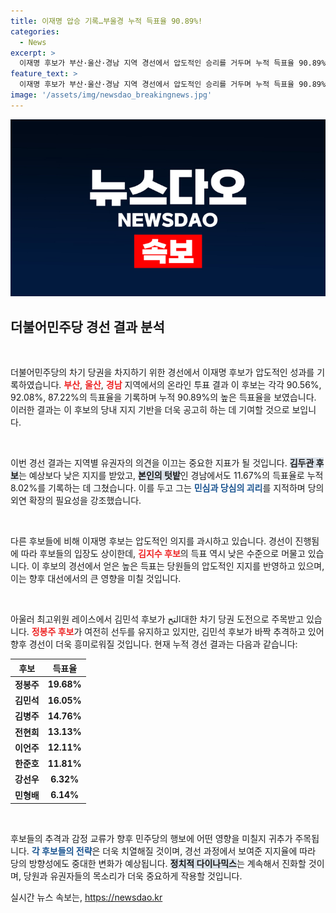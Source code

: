 ```yaml
---
title: 이재명 압승 기록…부울경 누적 득표율 90.89%!
categories:
  - News
excerpt: >
  이재명 후보가 부산·울산·경남 지역 경선에서 압도적인 승리를 거두며 누적 득표율 90.89%로 제압한 가운데, 김두관 후보는 실망스러운 성적에 직면했습니다. 돌아가는 당의 민심과 당심의 간극을 주목해야 할 시점입니다.
feature_text: >
  이재명 후보가 부산·울산·경남 지역 경선에서 압도적인 승리를 거두며 누적 득표율 90.89%로 제압한 가운데, 김두관 후보는 실망스러운 성적에 직면했습니다. 돌아가는 당의 민심과 당심의 간극을 주목해야 할 시점입니다.
image: '/assets/img/newsdao_breakingnews.jpg'
---
```


<p><img src="/assets/img/newsdao_breakingnews.jpg" alt="flaretime 속보" /></p>

<h2 data-ke-size="size26">더불어민주당 경선 결과 분석</h2>

<p data-ke-size="size16">&nbsp;</p>

<p>더불어민주당의 차기 당권을 차지하기 위한 경선에서 이재명 후보가 압도적인 성과를 기록하였습니다. <b><span style="color: #ee2323;">부산</span></b>, <b><span style="color: #ee2323;">울산</span></b>, <b><span style="color: #ee2323;">경남</span></b> 지역에서의 온라인 투표 결과 이 후보는 각각 90.56%, 92.08%, 87.22%의 득표율을 기록하며 누적 90.89%의 높은 득표율을 보였습니다. 이러한 결과는 이 후보의 당내 지지 기반을 더욱 공고히 하는 데 기여할 것으로 보입니다.</p>

<p data-ke-size="size16">&nbsp;</p>

<p>이번 경선 결과는 지역별 유권자의 의견을 이끄는 중요한 지표가 될 것입니다. <b><span style="background-color: #21538527;">김두관 후보</span></b>는 예상보다 낮은 지지를 받았고, <b><span style="background-color: #21538527;">본인의 텃밭</span></b>인 경남에서도 11.67%의 득표율로 누적 8.02%를 기록하는 데 그쳤습니다. 이를 두고 그는 <b><span style="color: #1a5490;">민심과 당심의 괴리</span></b>를 지적하며 당의 외연 확장의 필요성을 강조했습니다.</p>

<p data-ke-size="size16">&nbsp;</p>

<p>다른 후보들에 비해 이재명 후보는 압도적인 의지를 과시하고 있습니다. 경선이 진행됨에 따라 후보들의 입장도 상이한데, <b><span style="color: #ee2323;">김지수 후보</span></b>의 득표 역시 낮은 수준으로 머물고 있습니다. 이 후보의 경선에서 얻은 높은 득표는 당원들의 압도적인 지지를 반영하고 있으며, 이는 향후 대선에서의 큰 영향을 미칠 것입니다.</p>

<p data-ke-size="size16">&nbsp;</p>

<p>아울러 최고위원 레이스에서 김민석 후보가 التح대한 차기 당권 도전으로 주목받고 있습니다. <b><span style="color: #ee2323;">정봉주 후보</span></b>가 여전히 선두를 유지하고 있지만, 김민석 후보가 바짝 추격하고 있어 향후 경선이 더욱 흥미로워질 것입니다. 현재 누적 경선 결과는 다음과 같습니다:</p>

<table style="width: 100%; border-collapse: collapse;">
  <thead>
    <tr>
      <th style="text-align: center; height: 17px;"><b>후보</b></th>
      <th style="text-align: center; height: 17px;"><b>득표율</b></th>
    </tr>
  </thead>
  <tbody>
    <tr>
      <td style="text-align: center; height: 17px;"><b>정봉주</b></td>
      <td style="text-align: center; height: 17px;"><b>19.68%</b></td>
    </tr>
    <tr>
      <td style="text-align: center; height: 17px;"><b>김민석</b></td>
      <td style="text-align: center; height: 17px;"><b>16.05%</b></td>
    </tr>
    <tr>
      <td style="text-align: center; height: 17px;"><b>김병주</b></td>
      <td style="text-align: center; height: 17px;"><b>14.76%</b></td>
    </tr>
    <tr>
      <td style="text-align: center; height: 17px;"><b>전현희</b></td>
      <td style="text-align: center; height: 17px;"><b>13.13%</b></td>
    </tr>
    <tr>
      <td style="text-align: center; height: 17px;"><b>이언주</b></td>
      <td style="text-align: center; height: 17px;"><b>12.11%</b></td>
    </tr>
    <tr>
      <td style="text-align: center; height: 17px;"><b>한준호</b></td>
      <td style="text-align: center; height: 17px;"><b>11.81%</b></td>
    </tr>
    <tr>
      <td style="text-align: center; height: 17px;"><b>강선우</b></td>
      <td style="text-align: center; height: 17px;"><b>6.32%</b></td>
    </tr>
    <tr>
      <td style="text-align: center; height: 17px;"><b>민형배</b></td>
      <td style="text-align: center; height: 17px;"><b>6.14%</b></td>
    </tr>
  </tbody>
</table>

<p data-ke-size="size16">&nbsp;</p>

<p>후보들의 추격과 감정 교류가 향후 민주당의 행보에 어떤 영향을 미칠지 귀추가 주목됩니다. <b><span style="color: #1a5490;">각 후보들의 전략</span></b>은 더욱 치열해질 것이며, 경선 과정에서 보여준 지지율에 따라 당의 방향성에도 중대한 변화가 예상됩니다. <b><span style="background-color: #21538527;">정치적 다이나믹스</span></b>는 계속해서 진화할 것이며, 당원과 유권자들의 목소리가 더욱 중요하게 작용할 것입니다.</p>
실시간 뉴스 속보는, <a href="https://newsdao.kr" rel="dofollow">https://newsdao.kr</a>


